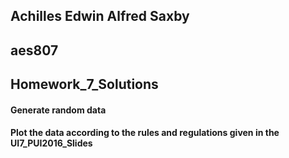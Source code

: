 ## Achilles Edwin Alfred Saxby
## aes807
## Homework_7_Solutions

#### Generate random data
#### Plot the data according to the rules and regulations given in the UI7_PUI2016_Slides
